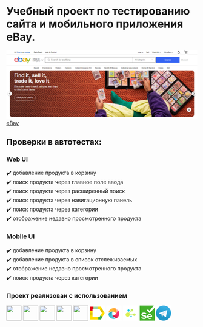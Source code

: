 # Учебный проект по тестированию сайта и мобильного приложения eBay.

![Шапка сайта](assets/ebay.jpg)
[eBay](https://www.ebay.com/)

## Проверки в автотестах:

### Web UI

✔️ добавление продукта в корзину  
✔️ поиск продукта через главное поле ввода  
✔️ поиск продукта через расширенный поиск  
✔️ поиск продукта через навигационную панель  
✔️ поиск продукта через категории  
✔️ отображение недавно просмотренного продукта

### Mobile UI

✔️ добавление продукта в корзину  
✔️ добавление продукта в список отслеживаемых  
✔️ отображение недавно просмотренного продукта  
✔️ поиск продукта через категории

### Проект реализован с использованием

<img src="https://cdn.jsdelivr.net/gh/devicons/devicon@latest/icons/python/python-original.svg" width="40" height="40" />
<img src="https://cdn.jsdelivr.net/gh/devicons/devicon@latest/icons/pytest/pytest-original-wordmark.svg" width="40" height="40" />
<img src="https://cdn.jsdelivr.net/gh/devicons/devicon@latest/icons/pycharm/pycharm-original.svg" width="40" height="40" />
<img src="https://cdn.jsdelivr.net/gh/devicons/devicon@latest/icons/androidstudio/androidstudio-original.svg" width="40" height="40" />
<img src="https://cdn.jsdelivr.net/gh/devicons/devicon@latest/icons/jenkins/jenkins-original.svg" width="40" height="40" />

<img src="assets/allure_report.png" width="40" height="40" />
<img src="assets/appium.png" width="40" height="40" />
<img src="assets/selene.png" width="40" height="40" />
<img src="assets/selenium.png" width="40" height="40" />
<img src="assets/tg.png" width="40" height="40" />

